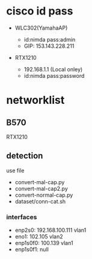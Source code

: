# cisco id pass
 
- WLC302(YamahaAP)
    - id:nimda pass:admin
    - GIP: 153.143.228.211
    

- RTX1210
    - 192.168.1.1 (Local onley)
    - id:nimda pass:password

# networklist
## B570
RTX1210 

## detection

use file
- convert-mal-cap.py
- convert-mal-cap2.py
- convert-normal-cap.py
- dataset/conn-cat.sh

### interfaces
- enp2s0: 192.168.100.111 vlan1
- eno1: 102.105 vlan2
- enp1s0f0: 100.139 vlan1
- enp1s0f1: null 
